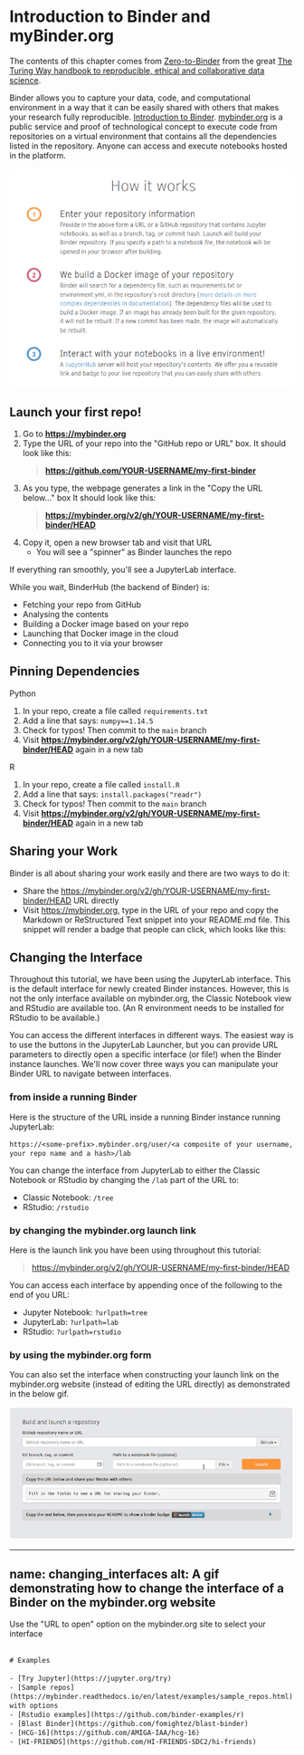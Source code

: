 # Introduction to Binder and myBinder.org

The contents of this chapter comes from [Zero-to-Binder](https://the-turing-way.netlify.app/communication/binder/zero-to-binder.html) from the great [The Turing Way handbook to reproducible, ethical and collaborative data science](https://the-turing-way.netlify.app/welcome.html).

 Binder allows you to capture your data, code, and computational environment in a way that it can be easily shared with others that makes your research fully reproducible. [Introduction to Binder](https://ajstewartlang.github.io/23_introduction_to_binder/knitted_workshop/23_introduction_to_binder.html). [mybinder.org](mybinder.org) is a public service and proof of technological concept to execute code from repositories on a virtual environment that contains all the dependencies listed in the repository. Anyone can access and execute notebooks hosted in the platform.

![](images/mybinder_summary.png)


## Launch your first repo!

1) Go to **<https://mybinder.org>**
2) Type the URL of your repo into the "GitHub repo or URL" box.
   It should look like this:
   > **https://github.com/YOUR-USERNAME/my-first-binder**
3) As you type, the webpage generates a link in the "Copy the URL below..." box
   It should look like this:
   > **https://mybinder.org/v2/gh/YOUR-USERNAME/my-first-binder/HEAD**
4) Copy it, open a new browser tab and visit that URL
   - You will see a "spinner" as Binder launches the repo

If everything ran smoothly, you'll see a JupyterLab interface.

While you wait, BinderHub (the backend of Binder) is:

- Fetching your repo from GitHub
- Analysing the contents
- Building a Docker image based on your repo
- Launching that Docker image in the cloud
- Connecting you to it via your browser


## Pinning Dependencies
Python
1) In your repo, create a file called `requirements.txt`
2) Add a line that says: `numpy==1.14.5`
3) Check for typos! Then commit to the `main` branch
4) Visit **https://mybinder.org/v2/gh/YOUR-USERNAME/my-first-binder/HEAD** again in a new tab

R
1) In your repo, create a file called `install.R`
2) Add a line that says: `install.packages("readr")`
3) Check for typos! Then commit to the `main` branch
4) Visit **https://mybinder.org/v2/gh/YOUR-USERNAME/my-first-binder/HEAD** again in a new tab

## Sharing your Work

Binder is all about sharing your work easily and there are two ways to do it:
 - Share the https://mybinder.org/v2/gh/YOUR-USERNAME/my-first-binder/HEAD URL directly
 - Visit https://mybinder.org, type in the URL of your repo and copy the Markdown or ReStructured Text snippet into your README.md file. This snippet will render a badge that people can click, which looks like this: 

## Changing the Interface

Throughout this tutorial, we have been using the JupyterLab interface.
This is the default interface for newly created Binder instances.
However, this is not the only interface available on mybinder.org, the Classic Notebook view and RStudio are available too.
(An R environment needs to be installed for RStudio to be available.)

You can access the different interfaces in different ways.
The easiest way is to use the buttons in the JupyterLab Launcher, but you can provide URL parameters to directly open a specific interface (or file!) when the Binder instance launches.
We'll now cover three ways you can manipulate your Binder URL to navigate between interfaces.


### from inside a running Binder

Here is the structure of the URL inside a running Binder instance running JupyterLab:

```
https://<some-prefix>.mybinder.org/user/<a composite of your username, your repo name and a hash>/lab
```

You can change the interface from JupyterLab to either the Classic Notebook or RStudio by changing the `/lab` part of the URL to:

- Classic Notebook: `/tree`
- RStudio: `/rstudio`

### by changing the mybinder.org launch link

Here is the launch link you have been using throughout this tutorial:

> https://mybinder.org/v2/gh/YOUR-USERNAME/my-first-binder/HEAD

You can access each interface by appending once of the following to the end of you URL:

- Jupyter Notebook: `?urlpath=tree`
- JupyterLab: `?urlpath=lab`
- RStudio: `?urlpath=rstudio`

### by using the mybinder.org form

You can also set the interface when constructing your launch link on the mybinder.org website (instead of editing the URL directly) as demonstrated in the below gif.

![](images/binder_example.gif)

---
name: changing_interfaces
alt: A gif demonstrating how to change the interface of a Binder on the mybinder.org website
---

Use the "URL to open" option on the mybinder.org site to select your interface
```

# Examples

- [Try Jupyter](https://jupyter.org/try)
- [Sample repos](https://mybinder.readthedocs.io/en/latest/examples/sample_repos.html) with options
- [Rstudio examples](https://github.com/binder-examples/r)
- [Blast Binder](https://github.com/fomightez/blast-binder)
- [HCG-16](https://github.com/AMIGA-IAA/hcg-16)
- [HI-FRIENDS](https://github.com/HI-FRIENDS-SDC2/hi-friends)

